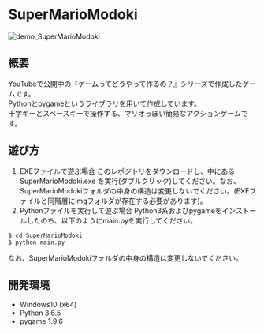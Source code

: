 # SuperMarioModoki
![demo_SuperMarioModoki](https://user-images.githubusercontent.com/65722145/83350983-2b3dd980-a37b-11ea-846f-3bf6243bcad4.gif)
## 概要
YouTubeで公開中の『ゲームってどうやって作るの？』シリーズで作成したゲームです。  
Pythonとpygameというライブラリを用いて作成しています。  
十字キーとスペースキーで操作する、マリオっぽい簡易なアクションゲームです。

## 遊び方
1. EXEファイルで遊ぶ場合
このレポジトリをダウンロードし、中にある SuperMarioModoki.exe を実行(ダブルクリック)してください。なお、SuperMarioModokiフォルダの中身の構造は変更しないでください。(EXEファイルと同階層にimgフォルダが存在する必要があります)。
2. Pythonファイルを実行して遊ぶ場合
Python3系およびpygameをインストールしたのち、以下のようにmain.pyを実行してください。
```
$ cd SuperMarioModoki
$ python main.py
```
なお、SuperMarioModokiフォルダの中身の構造は変更しないでください。

## 開発環境
- Windows10 (x64)
- Python 3.6.5
- pygame 1.9.6

